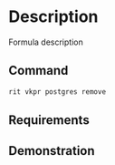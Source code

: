 # Description

Formula description

## Command

```bash
rit vkpr postgres remove
```

## Requirements

## Demonstration
